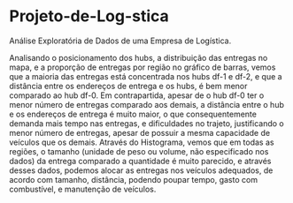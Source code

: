 # Projeto-de-Log-stica
Análise Exploratória de Dados de uma Empresa de Logística.

Analisando o posicionamento dos hubs, a distribuição das entregas no mapa, e a proporção de entregas por região no gráfico de barras, vemos que a maioria das entregas está concentrada nos hubs df-1 e df-2, e que a distância entre os endereços de entrega e os hubs, é bem menor comparado ao hub df-0. Em contrapartida, apesar de o hub df-0 ter o menor número de entregas comparado aos demais, a distância entre o hub e os endereços de entrega é muito maior, o que consequentemente demanda mais tempo nas entregas, e dificuldades no trajeto, justificando o menor número de entregas, apesar de possuir a mesma capacidade de veículos que os demais. Através do Histograma, vemos que em todas as regiões, o tamanho (unidade de peso ou volume, não especificado nos dados) da entrega comparado a quantidade é muito parecido, e através desses dados, podemos alocar as entregas nos veículos adequados, de acordo com tamanho, distância, podendo poupar tempo, gasto com combustível, e manutenção de veículos.
